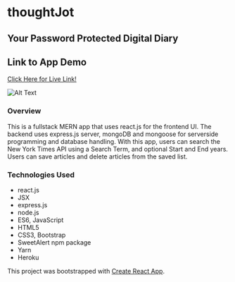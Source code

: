 # thoughtJot
## Your Password Protected Digital Diary  

## **Link to App Demo** 
[Click Here for Live Link!](https://www.google.com)

![Alt Text](https://media.giphy.com/media/lzo6kkN469WuXr8Nqv/giphy.gif)

### Overview
This is a fullstack MERN app that uses react.js for the frontend UI. The backend uses express.js server, mongoDB and mongoose for serverside programming and database handling. With this app, users can search the New York Times API using a Search Term, and optional Start and End years. Users can save articles and delete articles from the saved list. 

### Technologies Used
- react.js
- JSX
- express.js
- node.js
- ES6, JavaScript
- HTML5
- CSS3, Bootstrap
- SweetAlert npm package
- Yarn 
- Heroku 



This project was bootstrapped with [Create React App](https://github.com/facebookincubator/create-react-app).